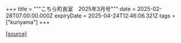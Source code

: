 +++
title = """こちら町長室　2025年3月号"""
date = 2025-02-28T07:00:00.000Z
expiryDate = 2025-04-24T12:46:06.321Z
tags = ["kuriyama"]
+++


[[source]](https://www.town.kuriyama.hokkaido.jp/site/mayor/30434.html)
